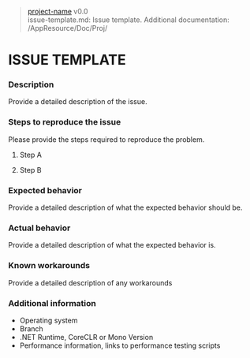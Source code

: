 > [project-name](https://github-account/project-name) v0.0<br>
> issue-template.md: Issue template.
> Additional documentation: /AppResource/Doc/Proj/

# ISSUE TEMPLATE

### Description
Provide a detailed description of the issue.

### Steps to reproduce the issue
Please provide the steps required to reproduce the problem.

1. Step A

2. Step B

### Expected behavior
Provide a detailed description of what the expected behavior should be.

### Actual behavior
Provide a detailed description of what the expected behavior is.

### Known workarounds
Provide a detailed description of any workarounds

### Additional information

* Operating system
* Branch
* .NET Runtime, CoreCLR or Mono Version
* Performance information, links to performance testing scripts